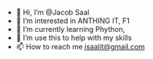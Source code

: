 - 👋 Hi, I’m @Jacob Saal
- 👀 I’m interested in ANTHING IT, F1 
- 🌱 I’m currently learning Phython, 
- 💞️ I’m use this to help with my skills
- 📫 How to reach me jsaalit@gmail.com

<!---
jsaalit/jsaalit is a ✨ special ✨ repository because its `README.md` (this file) appears on your GitHub profile.
You can click the Preview link to take a look at your changes.
--->

